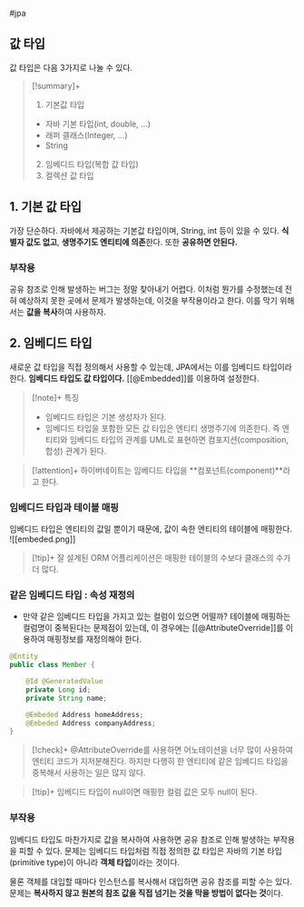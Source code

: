 #jpa

## 값 타입
값 타입은 다음 3가지로 나눌 수 있다.

> [!summary]+ 
> 1. 기본값 타입
> + 자바 기본 타입(int, double, ...)
> + 래퍼 클래스(Integer, ...)
> + String
> 2. 임베디드 타입(복합 값 타입)
> 3. 컬렉션 값 타입


## 1. 기본 값 타입
가장 단순하다. 자바에서 제공하는 기본값 타입이며, String, int 등이 있을 수 있다. **식별자 값도 없고**, **생명주기도 엔티티에 의존**한다. 또한 **공유하면 안된다.**

### 부작용
공유 참조로 인해 발생하는 버그는 정말 찾아내기 어렵다. 이처럼 뭔가를 수정했는데 전혀 예상하지 못한 곳에서 문제가 발생하는데, 이것을 부작용이라고 한다. 이를 막기 위해서는 **값을 복사**하여 사용하자.
## 2. 임베디드 타입
새로운 값 타입을 직접 정의해서 사용할 수 있는데, JPA에서는 이를 임베디드 타입이라 한다. **임베디드 타입도 값 타입이다.** [[@Embedded]]를 이용하여 설정한다.

> [!note]+ 특징
> + 임베디드 타입은 기본 생성자가 된다.
> + 임베디드 타입을 포함한 모든 값 타입은 엔티티 생명주기에 의존한다. 즉 엔티티와 임베디드 타입의 관계를 UML로 표현하면 컴포지션(composition, 합성) 관계가 된다.

> [!attention]+ 
> 하이버네이트는 임베디드 타입을 **컴포넌트(component)**라고 한다.

### 임베디드 타입과 테이블 매핑
임베디드 타입은 엔티티의 값일 뿐이기 때문에, 값이 속한 엔티티의 테이블에 매핑한다.
![[embeded.png]]

> [!tip]+ 
> 잘 설계된 ORM 어플리케이션은 매핑한 테이블의 수보다 클래스의 수가 더 많다.

### 같은 임베디드 타입 : 속성 재정의
+ 만약 같은 임베디드 타입을 가지고 있는 컬럼이 있으면 어떨까? 테이블에 매핑하는 컬럼명이 중복된다는 문제점이 있는데, 이 경우에는 [[@AttributeOverride]]를 이용하여 매핑정보를 재정의해야 한다.
```java
@Entity
public class Member {

	@Id @GeneratedValue
	private Long id;
	private String name;

	@Embeded Address homeAddress;
	@Embeded Address companyAddress;
}
```

> [!check]+ 
> @AttributeOverride를 사용하면 어노테이션을 너무 많이 사용하여 엔티티 코드가 지저분해진다. 하지만 다행히 한 엔티티에 같은 임베디드 타입을 중복해서 사용하는 일은 많지 않다.

> [!tip]+ 
> 임베디드 타입이 null이면 매핑한 컬럼 값은 모두 null이 된다.

### 부작용
임베디드 타입도 마찬가지로 값을 복사하여 사용하면 공유 참조로 인해 발생하는 부작용을 피할 수 있다. 문제는 임베디드 타입처럼 직접 정의한 값 타입은 자바의 기본 타입(primitive type)이 아니라 **객체 타입**이라는 것이다.

물론 객체를 대입할 때마다 인스턴스를 복사해서 대입하면 공유 참조를 피할 수는 있다. 문제는 **복사하지 않고 원본의 참조 값을 직접 넘기는 것을 막을 방법이 없다는 것**이다.